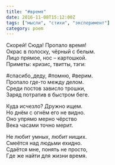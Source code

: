 ```yaml
---
title: "#время"
date: 2016-11-08T15:12:00Z
tags: ["мысли", "стихи", "эксперимент"]
category: poem
---
```


Скорей! Сюда! Пропало время!   
Окрас в полоску, чёрный с белым.   
Лицо прямое, нос – картошкой.   
Приметы: кризис, твитты, тэги: 

#спасибо_деду, #помню, #верим.   
Пропало где-то между делом.   
Среди постов зависло трошки,   
Заряд потратив в быстром беге. 

Куда исчезло? Дружно ищем.   
Но днём с огнём его не видно.   
Оно упрямо мерно чёрство   
Века часами точно мерит. 

Не любит умных, любит нищих.   
Смеётся над людьми ехидно.   
Сдаётся мне, понять не просто,   
Где же найти для жизни время.  
